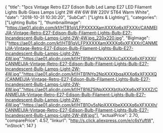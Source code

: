 {
	"title": "1pcs Vintage Retro E27 Edison Bulb Led Lamp E27 LED Filament Lights Bulb Glass Lamps Light 2W 4W 6W 8W 220V ST64 Warm White",
	"date": "2018-10-31 10:30:20",
	"SubCat": ["Lights & Lighting"],
	"categories": ["Lighting Bulbs "],
	"thumbnailImage": "https://ae01.alicdn.com/kf/HTB1qVLFPXXXXXamXXXXq6xXFXXXr/CANMEIJIA-Vintage-Retro-E27-Edison-Bulb-Filament-Lights-Bulb-E27-Incandescent-Bulb-Lamps-Light-2W-4W.jpg_220x220.jpg",
	"BigImage": ["https://ae01.alicdn.com/kf/HTB1qVLFPXXXXXamXXXXq6xXFXXXr/CANMEIJIA-Vintage-Retro-E27-Edison-Bulb-Filament-Lights-Bulb-E27-Incandescent-Bulb-Lamps-Light-2W-4W.jpg","https://ae01.alicdn.com/kf/HTB18eVYNpXXXXcCaXXXq6xXFXXXI/CANMEIJIA-Vintage-Retro-E27-Edison-Bulb-Filament-Lights-Bulb-E27-Incandescent-Bulb-Lamps-Light-2W-4W.jpg","https://ae01.alicdn.com/kf/HTB1NYp2NpXXXXbqaXXXq6xXFXXXQ/CANMEIJIA-Vintage-Retro-E27-Edison-Bulb-Filament-Lights-Bulb-E27-Incandescent-Bulb-Lamps-Light-2W-4W.jpg","https://ae01.alicdn.com/kf/HTB16Z5lNpXXXXbtXpXXq6xXFXXXZ/CANMEIJIA-Vintage-Retro-E27-Edison-Bulb-Filament-Lights-Bulb-E27-Incandescent-Bulb-Lamps-Light-2W-4W.jpg","https://ae01.alicdn.com/kf/HTB1Ov5sNpXXXXbeXXXXq6xXFXXXh/CANMEIJIA-Vintage-Retro-E27-Edison-Bulb-Filament-Lights-Bulb-E27-Incandescent-Bulb-Lamps-Light-2W-4W.jpg"],
	"actualPrice": 2.70,
	"comparePrice": 4.57,
	"linkurl": "http://s.click.aliexpress.com/e/c6sYuftW",
	"inStock": 147
}
